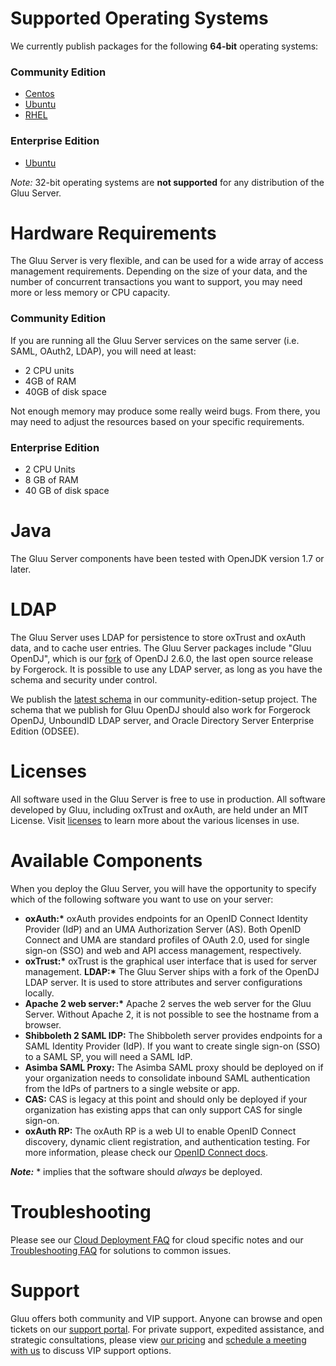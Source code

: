 # Supported Operating Systems
We currently publish packages for the following **64-bit** operating
systems:

### Community Edition 
- [Centos](./centos.md)
- [Ubuntu](./ubuntu.md)
- [RHEL](./rhel.md)

### Enterprise Edition
- [Ubuntu](http://www.gluu.org/docs-cluster/admin-guide/installation/)

*Note:* 32-bit operating systems are **not supported** for any distribution of the Gluu Server.

# Hardware Requirements

The Gluu Server is very flexible, and can be used for a wide array of
access management requirements. Depending on the size of your data, and
the number of concurrent transactions you want to support, you may need
more or less memory or CPU capacity.

### Community Edition

If you are running all the Gluu Server services on the same server (i.e.
SAML, OAuth2, LDAP), you will need at least:

- 2 CPU units
- 4GB of RAM
- 40GB of disk space

Not enough memory may produce some really weird bugs. From there, you
may need to adjust the resources based on your specific requirements.

### Enterprise Edition

- 2 CPU Units
- 8 GB of RAM
- 40 GB of disk space

# Java
The Gluu Server components have been tested with OpenJDK version 1.7 or
later.

# LDAP
The Gluu Server uses LDAP for persistence to store oxTrust and oxAuth
data, and to cache user entries.  The Gluu Server packages include "Gluu
OpenDJ", which is our
[fork](https://github.com/GluuFederation/gluu-opendj) of OpenDJ 2.6.0,
the last open source release by Forgerock. It is possible to use any
LDAP server, as long as you have the schema and security under control.

We publish the [latest
schema](https://github.com/GluuFederation/community-edition-setup/tree/master/static)
in our community-edition-setup project. The schema that we publish for
Gluu OpenDJ should also work for Forgerock OpenDJ, UnboundID LDAP
server, and Oracle Directory Server Enterprise Edition (ODSEE).

# Licenses
All software used in the Gluu Server is free to use in production. All
software developed by Gluu, including oxTrust and oxAuth, are held under
an MIT License. Visit
[licenses](../../admin-guide/introduction/index.md#licenses) to learn
more about the various licenses in use.

# Available Components

When you deploy the Gluu Server, you will have the opportunity to
specify which of the following software you want to use on your
server:

- __oxAuth:*__ oxAuth provides endpoints for an OpenID Connect Identity
  Provider (IdP) and an UMA Authorization Server (AS). Both OpenID
  Connect and UMA are standard profiles of OAuth 2.0, used for single
  sign-on (SSO) and web and API access management, respectively.
- __oxTrust:*__ oxTrust is the graphical user interface that is used for
  server management.
  __LDAP:*__ The Gluu Server ships with a fork of the OpenDJ LDAP server.
  It is used to store attributes and server configurations locally.
- __Apache 2 web server:*__ Apache 2 serves the web server for the Gluu
  Server. Without Apache 2, it is not possible to see the hostname from 
  a browser.
- **Shibboleth 2 SAML IDP:** The Shibboleth server provides endpoints
  for a SAML Identity Provider (IdP). If you want to create single
  sign-on (SSO) to a SAML SP, you will need a SAML IdP.
- **Asimba SAML Proxy:** The Asimba SAML proxy should be deployed on if
  your organization needs to consolidate inbound SAML authentication
  from the IdPs of partners to a single website or app.
- **CAS:** CAS is legacy at this point and should only be deployed if
  your organization has existing apps that can only support CAS for
  single sign-on.
- **oxAuth RP:** The oxAuth RP is a web UI to enable OpenID Connect
  discovery, dynamic client registration, and authentication testing.
  For more information, please check our [OpenID Connect
  docs](../openid-connect/index.md).

*__Note:__* * implies that the software should *always* be deployed.

# Troubleshooting
Please see our [Cloud Deployment FAQ](../../faq/cloud-faq.md) for cloud
specific notes and our [Troubleshooting
FAQ](../../faq/troubleshooting.md) for solutions to common issues.

# Support
Gluu offers both community and VIP support. Anyone can browse and open
tickets on our [support portal](http://support.gluu.org). For private
support, expedited assistance, and strategic consultations, please view
[our pricing](http://gluu.org/pricing) and [schedule a meeting with
us](http://gluu.org/booking) to discuss VIP support options.

